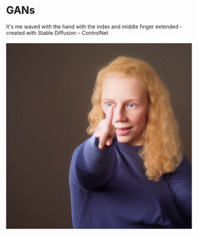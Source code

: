 # GANs

It's me waved with the hand with the index and middle finger extended - created with Stable Diffusion – ControlNet
![alt text](https://github.com/yliasolom/GANs/blob/diffusion_models/me_waved.png)

